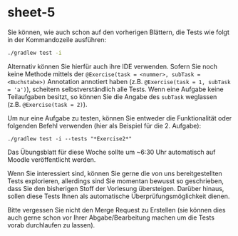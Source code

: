 # sheet-5

Sie können, wie auch schon auf den vorherigen Blättern, die Tests wie folgt in der Kommandozeile ausführen:

```bash
./gradlew test -i
```

Alternativ können Sie hierfür auch ihre IDE verwenden.
Sofern Sie noch keine Methode mittels der `@Exercise(task = <nummer>, subTask = <Buchstabe>)` Annotation annotiert haben (z.B. `@Exercise(task = 1, subTask = 'a')`), scheitern selbstverständlich alle Tests.
Wenn eine Aufgabe keine Teilaufgaben besitzt, so können Sie die Angabe des `subTask` weglassen (z.B. `@Exercise(task = 2)`).

Um nur eine Aufgabe zu testen, können Sie entweder die Funktionalität oder folgenden Befehl verwenden (hier als Beispiel für die 2. Aufgabe):

```shell
./gradlew test -i --tests "*Exercise2*"
```

Das Übungsblatt für diese Woche sollte um ~6:30 Uhr automatisch auf Moodle veröffentlicht werden.

Wenn Sie interessiert sind, können Sie gerne die von uns bereitgestellten Tests explorieren, allerdings sind Sie momentan bewusst so geschrieben, dass Sie den bisherigen Stoff der Vorlesung übersteigen. Darüber hinaus, sollen diese Tests Ihnen als automatische Überprüfungsmöglichkeit dienen.

Bitte vergessen Sie nicht den Merge Request zu Erstellen (sie können dies auch gerne schon vor Ihrer Abgabe/Bearbeitung machen um die Tests vorab durchlaufen zu lassen).
